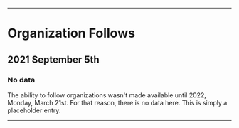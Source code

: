 
***

# Organization Follows

## 2021 September 5th

### No data

The ability to follow organizations wasn't made available until 2022, Monday, March 21st. For that reason, there is no data here. This is simply a placeholder entry.

***
